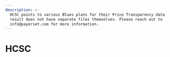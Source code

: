 ```yaml
---
description: >-
  HCSC points to various Blues plans for their Price Transparency data and as a
  result does not have separate files themselves. Please reach out to
  info@payerset.com for more information.
---
```


# HCSC

